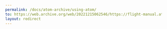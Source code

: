 ```yaml
---
permalink: /docs/atom-archive/using-atom/
to: https://web.archive.org/web/20221215062546/https://flight-manual.atom.io/using-atom
layout: redirect
---
```

